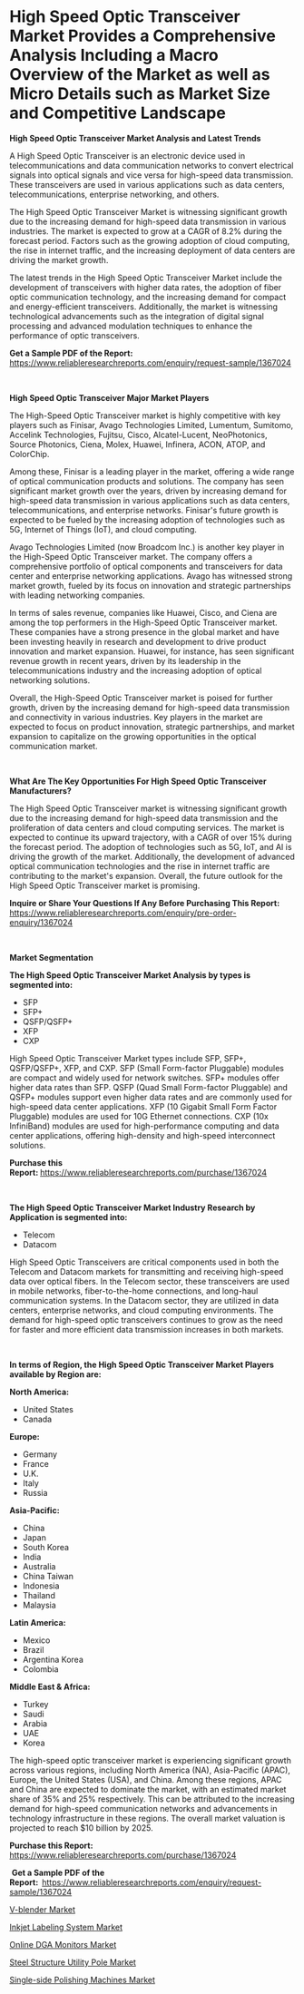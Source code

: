 <p><h1>High Speed Optic Transceiver Market Provides a Comprehensive Analysis Including a Macro Overview of the Market as well as Micro Details such as Market Size and Competitive Landscape</h1></p><p><strong>High Speed Optic Transceiver Market Analysis and Latest Trends</strong></p>
<p><p>A High Speed Optic Transceiver is an electronic device used in telecommunications and data communication networks to convert electrical signals into optical signals and vice versa for high-speed data transmission. These transceivers are used in various applications such as data centers, telecommunications, enterprise networking, and others.</p><p>The High Speed Optic Transceiver Market is witnessing significant growth due to the increasing demand for high-speed data transmission in various industries. The market is expected to grow at a CAGR of 8.2% during the forecast period. Factors such as the growing adoption of cloud computing, the rise in internet traffic, and the increasing deployment of data centers are driving the market growth.</p><p>The latest trends in the High Speed Optic Transceiver Market include the development of transceivers with higher data rates, the adoption of fiber optic communication technology, and the increasing demand for compact and energy-efficient transceivers. Additionally, the market is witnessing technological advancements such as the integration of digital signal processing and advanced modulation techniques to enhance the performance of optic transceivers.</p></p>
<p><strong>Get a Sample PDF of the Report:&nbsp;</strong> <a href="https://www.reliableresearchreports.com/enquiry/request-sample/1367024">https://www.reliableresearchreports.com/enquiry/request-sample/1367024</a></p>
<p>&nbsp;</p>
<p><strong>High Speed Optic Transceiver Major Market Players</strong></p>
<p><p>The High-Speed Optic Transceiver market is highly competitive with key players such as Finisar, Avago Technologies Limited, Lumentum, Sumitomo, Accelink Technologies, Fujitsu, Cisco, Alcatel-Lucent, NeoPhotonics, Source Photonics, Ciena, Molex, Huawei, Infinera, ACON, ATOP, and ColorChip.</p><p>Among these, Finisar is a leading player in the market, offering a wide range of optical communication products and solutions. The company has seen significant market growth over the years, driven by increasing demand for high-speed data transmission in various applications such as data centers, telecommunications, and enterprise networks. Finisar's future growth is expected to be fueled by the increasing adoption of technologies such as 5G, Internet of Things (IoT), and cloud computing.</p><p>Avago Technologies Limited (now Broadcom Inc.) is another key player in the High-Speed Optic Transceiver market. The company offers a comprehensive portfolio of optical components and transceivers for data center and enterprise networking applications. Avago has witnessed strong market growth, fueled by its focus on innovation and strategic partnerships with leading networking companies.</p><p>In terms of sales revenue, companies like Huawei, Cisco, and Ciena are among the top performers in the High-Speed Optic Transceiver market. These companies have a strong presence in the global market and have been investing heavily in research and development to drive product innovation and market expansion. Huawei, for instance, has seen significant revenue growth in recent years, driven by its leadership in the telecommunications industry and the increasing adoption of optical networking solutions.</p><p>Overall, the High-Speed Optic Transceiver market is poised for further growth, driven by the increasing demand for high-speed data transmission and connectivity in various industries. Key players in the market are expected to focus on product innovation, strategic partnerships, and market expansion to capitalize on the growing opportunities in the optical communication market.</p></p>
<p>&nbsp;</p>
<p><strong>What Are The Key Opportunities For High Speed Optic Transceiver Manufacturers?</strong></p>
<p><p>The High Speed Optic Transceiver market is witnessing significant growth due to the increasing demand for high-speed data transmission and the proliferation of data centers and cloud computing services. The market is expected to continue its upward trajectory, with a CAGR of over 15% during the forecast period. The adoption of technologies such as 5G, IoT, and AI is driving the growth of the market. Additionally, the development of advanced optical communication technologies and the rise in internet traffic are contributing to the market's expansion. Overall, the future outlook for the High Speed Optic Transceiver market is promising.</p></p>
<p><strong>Inquire or Share Your Questions If Any Before Purchasing This Report:</strong> <a href="https://www.reliableresearchreports.com/enquiry/pre-order-enquiry/1367024">https://www.reliableresearchreports.com/enquiry/pre-order-enquiry/1367024</a></p>
<p>&nbsp;</p>
<p><strong>Market Segmentation</strong></p>
<p><strong>The High Speed Optic Transceiver Market Analysis by types is segmented into:</strong></p>
<p><ul><li>SFP</li><li>SFP+</li><li>QSFP/QSFP+</li><li>XFP</li><li>CXP</li></ul></p>
<p><p>High Speed Optic Transceiver Market types include SFP, SFP+, QSFP/QSFP+, XFP, and CXP. SFP (Small Form-factor Pluggable) modules are compact and widely used for network switches. SFP+ modules offer higher data rates than SFP. QSFP (Quad Small Form-factor Pluggable) and QSFP+ modules support even higher data rates and are commonly used for high-speed data center applications. XFP (10 Gigabit Small Form Factor Pluggable) modules are used for 10G Ethernet connections. CXP (10x InfiniBand) modules are used for high-performance computing and data center applications, offering high-density and high-speed interconnect solutions.</p></p>
<p><strong>Purchase this Report:&nbsp;</strong><a href="https://www.reliableresearchreports.com/purchase/1367024">https://www.reliableresearchreports.com/purchase/1367024</a></p>
<p>&nbsp;</p>
<p><strong>The High Speed Optic Transceiver Market Industry Research by Application is segmented into:</strong></p>
<p><ul><li>Telecom</li><li>Datacom</li></ul></p>
<p><p>High Speed Optic Transceivers are critical components used in both the Telecom and Datacom markets for transmitting and receiving high-speed data over optical fibers. In the Telecom sector, these transceivers are used in mobile networks, fiber-to-the-home connections, and long-haul communication systems. In the Datacom sector, they are utilized in data centers, enterprise networks, and cloud computing environments. The demand for high-speed optic transceivers continues to grow as the need for faster and more efficient data transmission increases in both markets.</p></p>
<p>&nbsp;</p>
<p><strong>In terms of Region, the High Speed Optic Transceiver Market Players available by Region are:</strong></p>
<p>
    <p> <strong> North America: </strong>
        <ul>
            <li>United States</li>
            <li>Canada</li>
        </ul>
        </p> 
    <p> <strong> Europe: </strong>
        <ul>
            <li>Germany</li>
            <li>France</li>
            <li>U.K.</li>
            <li>Italy</li>
            <li>Russia</li>
        </ul>
        </p> 
    <p> <strong> Asia-Pacific: </strong>
        <ul>
            <li>China</li>
            <li>Japan</li>
            <li>South Korea</li>
            <li>India</li>
            <li>Australia</li>
            <li>China Taiwan</li>
            <li>Indonesia</li>
            <li>Thailand</li>
            <li>Malaysia</li>
        </ul>
        </p> 
    <p> <strong> Latin America: </strong>
        <ul>
            <li>Mexico</li>
            <li>Brazil</li>
            <li>Argentina Korea</li>
            <li>Colombia</li>
        </ul>
        </p> 
    <p> <strong> Middle East & Africa: </strong>
        <ul>
            <li>Turkey</li>
            <li>Saudi</li>
            <li>Arabia</li>
            <li>UAE</li>
            <li>Korea</li>
        </ul>
    </p>
    </p>
<p><p>The high-speed optic transceiver market is experiencing significant growth across various regions, including North America (NA), Asia-Pacific (APAC), Europe, the United States (USA), and China. Among these regions, APAC and China are expected to dominate the market, with an estimated market share of 35% and 25% respectively. This can be attributed to the increasing demand for high-speed communication networks and advancements in technology infrastructure in these regions. The overall market valuation is projected to reach $10 billion by 2025.</p></p>
<p><strong>Purchase this Report: </strong><a href="https://www.reliableresearchreports.com/purchase/1367024">https://www.reliableresearchreports.com/purchase/1367024</a></p>
<p>&nbsp;<strong>Get a Sample PDF of the Report:&nbsp;&nbsp;</strong><a href="https://www.reliableresearchreports.com/enquiry/request-sample/1367024">https://www.reliableresearchreports.com/enquiry/request-sample/1367024</a></p>
<p><strong></strong></p>
<p><p><a href="https://medium.com/@luciushaley2023/v-blender-nbsp-market-focuses-on-market-share-size-and-projected-forecast-till-2031-07df229c13b3">V-blender Market</a></p><p><a href="https://medium.com/@luciushaley2023/inkjet-labeling-system-market-size-and-market-trends-complete-industry-overview-2024-to-2031-1491db801c15">Inkjet Labeling System Market</a></p><p><a href="https://medium.com/@luciushaley2023/online-dga-monitors-market-size-market-outlook-and-market-forecast-2024-to-2031-b18d733b9452">Online DGA Monitors Market</a></p><p><a href="https://medium.com/@luciushaley2023/steel-structure-utility-pole-market-analysis-its-cagr-market-segmentation-and-global-industry-6f6a1c121f40">Steel Structure Utility Pole Market</a></p><p><a href="https://medium.com/@luciushaley2023/single-side-polishing-machines-market-the-key-to-successful-business-strategy-forecast-till-2031-a84338e46a78">Single-side Polishing Machines Market</a></p></p>
